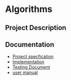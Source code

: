 # Algorithms

## Project Description



## Documentation
 - [Project specfication](https://github.com/ReimKuos/tiralab/blob/main/documentation/specifications.md)
 - [Implementation](https://github.com/ReimKuos/tiralab/blob/main/documentation/implementation.md)
 - [Testing Document](https://github.com/ReimKuos/tiralab/blob/main/documentation/testing.md)
 - [user manual](https://github.com/ReimKuos/tiralab/blob/main/documentation/quide.md)
